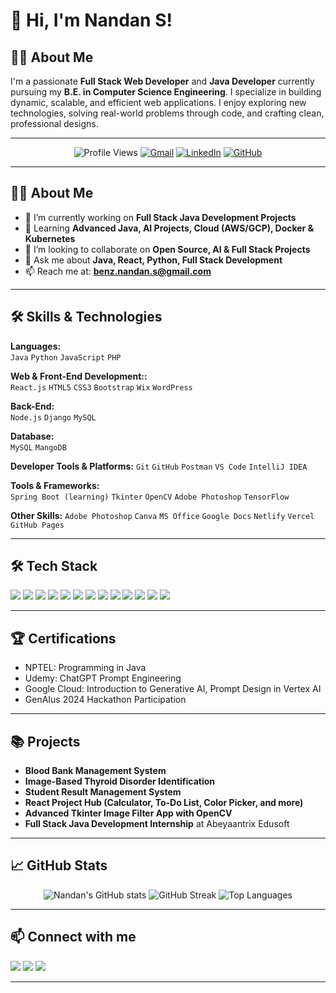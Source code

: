 <!-- Profile Header -->
# 👋 Hi, I'm Nandan S!

## 👨‍💻 About Me  
I'm a passionate **Full Stack Web Developer** and **Java Developer** currently pursuing my **B.E. in Computer Science Engineering**. I specialize in building dynamic, scalable, and efficient web applications. I enjoy exploring new technologies, solving real-world problems through code, and crafting clean, professional designs.

---

<!-- Profile Views & Connect -->
<p align="center">
  <img src="https://komarev.com/ghpvc/?username=NandanS&label=Profile%20views&color=0e75b6&style=flat" alt="Profile Views" />
  <a href="mailto:benz.nandan.s@gmail.com"><img src="https://img.shields.io/badge/Gmail-D14836?style=for-the-badge&logo=gmail&logoColor=white" alt="Gmail"/></a>
  <a href="https://linkedin.com/in/nandansiddappa"><img src="https://img.shields.io/badge/LinkedIn-0A66C2?style=for-the-badge&logo=linkedin&logoColor=white" alt="LinkedIn"/></a>
  <a href="https://github.com/NANDAN-S-GMIT/"><img src="https://img.shields.io/github/followers/NandanS?label=Follow&style=social" alt="GitHub"/></a>
</p>

---

## 🧑‍💻 About Me

- 🔭 I’m currently working on **Full Stack Java Development Projects**
- 🌱 Learning **Advanced Java, AI Projects, Cloud (AWS/GCP), Docker & Kubernetes**
- 👯 I’m looking to collaborate on **Open Source, AI & Full Stack Projects**
- 💬 Ask me about **Java, React, Python, Full Stack Development**
- 📫 Reach me at: **benz.nandan.s@gmail.com**

---


## 🛠️ Skills & Technologies  

**Languages:**  
`Java` `Python` `JavaScript` `PHP`  

**Web & Front-End Development::**  
`React.js` `HTML5` `CSS3` `Bootstrap` `Wix` `WordPress`  

**Back-End:**  
`Node.js` `Django` `MySQL`  

**Database:**  
`MySQL` `MangoDB` 

**Developer Tools & Platforms:**
`Git` `GitHub` `Postman` `VS Code` `IntelliJ IDEA`

**Tools & Frameworks:**  
`Spring Boot (learning)` `Tkinter` `OpenCV`  `Adobe Photoshop` `TensorFlow`

**Other Skills:**
`Adobe Photoshop` `Canva` `MS Office` `Google Docs` `Netlify` `Vercel` `GitHub Pages`

---

## 🛠️ Tech Stack
<p align="left">
  

  <img src="https://img.shields.io/badge/Android-3DDC84?style=for-the-badge&logo=android&logoColor=white" />
  <img src="https://img.shields.io/badge/CSS3-1572B6?style=for-the-badge&logo=css3&logoColor=white" />
  <img src="https://img.shields.io/badge/Git-F05032?style=for-the-badge&logo=git&logoColor=white" />
  <img src="https://img.shields.io/badge/HTML5-E34F26?style=for-the-badge&logo=html5&logoColor=white"/>
  <img src="https://img.shields.io/badge/Java-007396?style=for-the-badge&logo=java&logoColor=white"/>
  <img src="https://img.shields.io/badge/JavaScript-F7DF1E?style=for-the-badge&logo=javascript&logoColor=black"/>
  <img src="https://img.shields.io/badge/MongoDB-47A248?style=for-the-badge&logo=mongodb&logoColor=white"/>
  <img src="https://img.shields.io/badge/MySQL-4479A1?style=for-the-badge&logo=mysql&logoColor=white"/>
  <img src="https://img.shields.io/badge/Node.js-339933?style=for-the-badge&logo=node.js&logoColor=white"/>
  <img src="https://img.shields.io/badge/Postman-FF6C37?style=for-the-badge&logo=postman&logoColor=white"/>
  <img src="https://img.shields.io/badge/Python-3776AB?style=for-the-badge&logo=python&logoColor=white"/>
  <img src="https://img.shields.io/badge/React-61DAFB?style=for-the-badge&logo=react&logoColor=black"/>
  <img src="https://img.shields.io/badge/Spring-6DB33F?style=for-the-badge&logo=spring&logoColor=white"/>
</p>

---
## 🏆 Certifications  
- NPTEL: Programming in Java  
- Udemy: ChatGPT Prompt Engineering  
- Google Cloud: Introduction to Generative AI, Prompt Design in Vertex AI  
- GenAIus 2024 Hackathon Participation  

---

## 📚 Projects  

- **Blood Bank Management System**  
- **Image-Based Thyroid Disorder Identification**  
- **Student Result Management System**  
- **React Project Hub (Calculator, To-Do List, Color Picker, and more)**  
- **Advanced Tkinter Image Filter App with OpenCV**
- **Full Stack Java Development Internship** at Abeyaantrix Edusoft  

---

## 📈 GitHub Stats

<p align="center">
  <img src="https://github-readme-stats.vercel.app/api?username=NANDAN-S-GMIT&show_icons=true&theme=radical" alt="Nandan's GitHub stats"/>

  <img src="https://github-readme-streak-stats.herokuapp.com/?user=NANDAN-S-GMIT&theme=radical" alt="GitHub Streak"/>
 
  <img src="https://github-readme-stats.vercel.app/api/top-langs/?username=NANDAN-S-GMIT&layout=compact&theme=radical" alt="Top Languages"/>
</p>

---

## 📫 Connect with me

<p align="left">
  <a href="mailto:benz.nandan.s@gmail.com"><img src="https://img.shields.io/badge/Gmail-D14836?style=for-the-badge&logo=gmail&logoColor=white"/></a>
  <a href="https://linkedin.com/in/nandansiddappa"><img src="https://img.shields.io/badge/LinkedIn-0A66C2?style=for-the-badge&logo=linkedin&logoColor=white"/></a>
  <a href="https://github.com/NANDAN-S-GMIT"><img src="https://img.shields.io/badge/GitHub-181717?style=for-the-badge&logo=github&logoColor=white"/></a>
</p>

---
